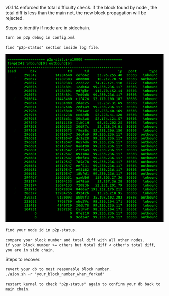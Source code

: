 v0.1.14 enforced the total difficulty check. if the block found by node , the total diff is less than the main net, the new block propagation will be rejected.

Steps to identify if node are in sidechain.

    turn on p2p debug in config.xml

    find "p2p-status" section inside log file.

![p2p-status](/images/p2p-status.png)

    find your node id in p2p-status.

    compare your block number and total diff with all other nodes.
    if your block number >= others but total diff < other's total diff, you are in side chain.

Steps to recover.

    revert your db to most reasonable block number.
    ./aion.sh -r "your_block_number_when_forked"

    restart kernel to check "p2p-status" again to confirm your db back to main chain.


